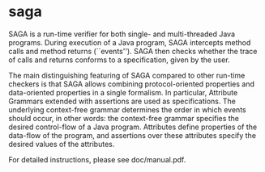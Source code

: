 saga
====
SAGA is a run-time verifier for both single- and multi-threaded Java programs.  During execution of a Java program, SAGA intercepts method calls and method returns (``events''). SAGA then checks whether the trace of calls and returns conforms to a specification, given by the user.

The main distinguishing featuring of SAGA compared to other run-time checkers is that SAGA allows combining protocol-oriented properties and data-oriented properties in a single formalism. In particular, Attribute Grammars extended with assertions are used as specifications.  The underlying context-free grammar determines the order in which events should occur,  in other words: the context-free grammar specifies the desired control-flow of a Java program.  Attributes define properties of the data-flow of the program,  and assertions over these attributes specify the desired values of the attributes.

For detailed instructions, please see doc/manual.pdf.
